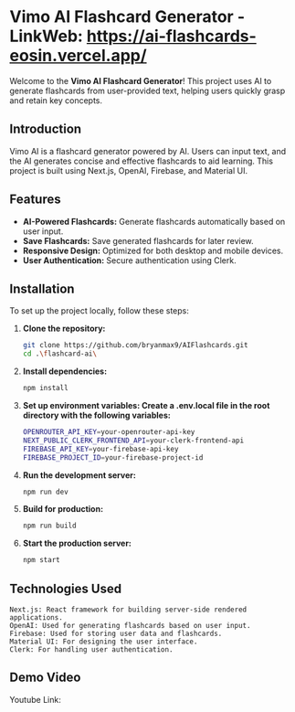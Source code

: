 # Vimo AI Flashcard Generator - LinkWeb: https://ai-flashcards-eosin.vercel.app/

Welcome to the **Vimo AI Flashcard Generator**! This project uses AI to generate flashcards from user-provided text, helping users quickly grasp and retain key concepts.

## Introduction

Vimo AI is a flashcard generator powered by AI. Users can input text, and the AI generates concise and effective flashcards to aid learning. This project is built using Next.js, OpenAI, Firebase, and Material UI.

## Features

- **AI-Powered Flashcards:** Generate flashcards automatically based on user input.
- **Save Flashcards:** Save generated flashcards for later review.
- **Responsive Design:** Optimized for both desktop and mobile devices.
- **User Authentication:** Secure authentication using Clerk.

## Installation

To set up the project locally, follow these steps:

1. **Clone the repository:**
   ```bash
   git clone https://github.com/bryanmax9/AIFlashcards.git
   cd .\flashcard-ai\
   ```
2. **Install dependencies:**
   ```bash
   npm install
   ```
3. **Set up environment variables: Create a .env.local file in the root directory with the following variables:**
   ```bash
   OPENROUTER_API_KEY=your-openrouter-api-key
   NEXT_PUBLIC_CLERK_FRONTEND_API=your-clerk-frontend-api
   FIREBASE_API_KEY=your-firebase-api-key
   FIREBASE_PROJECT_ID=your-firebase-project-id
   ```
4. **Run the development server:**
   ```bash
   npm run dev
   ```
5. **Build for production:**
   ```bash
   npm run build
   ```
6. **Start the production server:**
   ```bash
   npm start
   ```
## Technologies Used

    Next.js: React framework for building server-side rendered applications.
    OpenAI: Used for generating flashcards based on user input.
    Firebase: Used for storing user data and flashcards.
    Material UI: For designing the user interface.
    Clerk: For handling user authentication.

## Demo Video

Youtube Link: 

